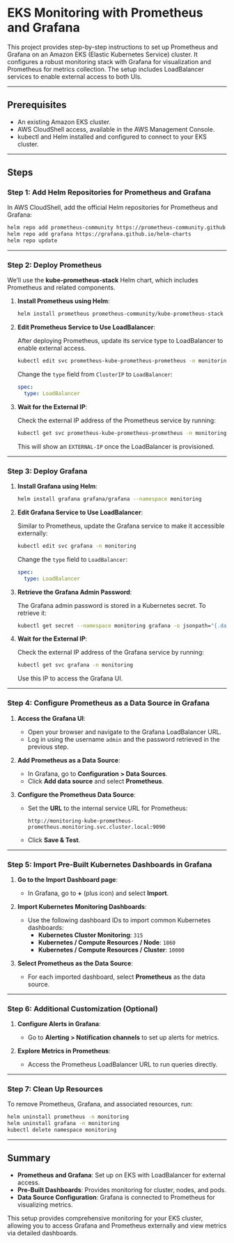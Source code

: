 
# EKS Monitoring with Prometheus and Grafana

This project provides step-by-step instructions to set up Prometheus and Grafana on an Amazon EKS (Elastic Kubernetes Service) cluster. It configures a robust monitoring stack with Grafana for visualization and Prometheus for metrics collection. The setup includes LoadBalancer services to enable external access to both UIs.

---

## Prerequisites

- An existing Amazon EKS cluster.
- AWS CloudShell access, available in the AWS Management Console.
- kubectl and Helm installed and configured to connect to your EKS cluster.

---

## Steps

### Step 1: Add Helm Repositories for Prometheus and Grafana

In AWS CloudShell, add the official Helm repositories for Prometheus and Grafana:

```bash
helm repo add prometheus-community https://prometheus-community.github.io/helm-charts
helm repo add grafana https://grafana.github.io/helm-charts
helm repo update
```

---

### Step 2: Deploy Prometheus

We’ll use the **kube-prometheus-stack** Helm chart, which includes Prometheus and related components.

1. **Install Prometheus using Helm**:

   ```bash
   helm install prometheus prometheus-community/kube-prometheus-stack --namespace monitoring --create-namespace
   ```

2. **Edit Prometheus Service to Use LoadBalancer**:

   After deploying Prometheus, update its service type to LoadBalancer to enable external access.

   ```bash
   kubectl edit svc prometheus-kube-prometheus-prometheus -n monitoring
   ```

   Change the `type` field from `ClusterIP` to `LoadBalancer`:

   ```yaml
   spec:
     type: LoadBalancer
   ```

3. **Wait for the External IP**:

   Check the external IP address of the Prometheus service by running:

   ```bash
   kubectl get svc prometheus-kube-prometheus-prometheus -n monitoring
   ```

   This will show an `EXTERNAL-IP` once the LoadBalancer is provisioned.

---

### Step 3: Deploy Grafana

1. **Install Grafana using Helm**:

   ```bash
   helm install grafana grafana/grafana --namespace monitoring
   ```

2. **Edit Grafana Service to Use LoadBalancer**:

   Similar to Prometheus, update the Grafana service to make it accessible externally:

   ```bash
   kubectl edit svc grafana -n monitoring
   ```

   Change the `type` field to `LoadBalancer`:

   ```yaml
   spec:
     type: LoadBalancer
   ```

3. **Retrieve the Grafana Admin Password**:

   The Grafana admin password is stored in a Kubernetes secret. To retrieve it:

   ```bash
   kubectl get secret --namespace monitoring grafana -o jsonpath="{.data.admin-password}" | base64 --decode ; echo
   ```

4. **Wait for the External IP**:

   Check the external IP address of the Grafana service by running:

   ```bash
   kubectl get svc grafana -n monitoring
   ```

   Use this IP to access the Grafana UI.

---

### Step 4: Configure Prometheus as a Data Source in Grafana

1. **Access the Grafana UI**:
   - Open your browser and navigate to the Grafana LoadBalancer URL.
   - Log in using the username `admin` and the password retrieved in the previous step.

2. **Add Prometheus as a Data Source**:
   - In Grafana, go to **Configuration > Data Sources**.
   - Click **Add data source** and select **Prometheus**.

3. **Configure the Prometheus Data Source**:
   - Set the **URL** to the internal service URL for Prometheus:

     ```
     http://monitoring-kube-prometheus-prometheus.monitoring.svc.cluster.local:9090
     ```

   - Click **Save & Test**.

---

### Step 5: Import Pre-Built Kubernetes Dashboards in Grafana

1. **Go to the Import Dashboard page**:
   - In Grafana, go to **+** (plus icon) and select **Import**.

2. **Import Kubernetes Monitoring Dashboards**:
   - Use the following dashboard IDs to import common Kubernetes dashboards:
     - **Kubernetes Cluster Monitoring**: `315`
     - **Kubernetes / Compute Resources / Node**: `1860`
     - **Kubernetes / Compute Resources / Cluster**: `10000`

3. **Select Prometheus as the Data Source**:
   - For each imported dashboard, select **Prometheus** as the data source.

---

### Step 6: Additional Customization (Optional)

1. **Configure Alerts in Grafana**:
   - Go to **Alerting > Notification channels** to set up alerts for metrics.

2. **Explore Metrics in Prometheus**:
   - Access the Prometheus LoadBalancer URL to run queries directly.

---

### Step 7: Clean Up Resources

To remove Prometheus, Grafana, and associated resources, run:

```bash
helm uninstall prometheus -n monitoring
helm uninstall grafana -n monitoring
kubectl delete namespace monitoring
```

---

## Summary

- **Prometheus and Grafana**: Set up on EKS with LoadBalancer for external access.
- **Pre-Built Dashboards**: Provides monitoring for cluster, nodes, and pods.
- **Data Source Configuration**: Grafana is connected to Prometheus for visualizing metrics.

This setup provides comprehensive monitoring for your EKS cluster, allowing you to access Grafana and Prometheus externally and view metrics via detailed dashboards.
